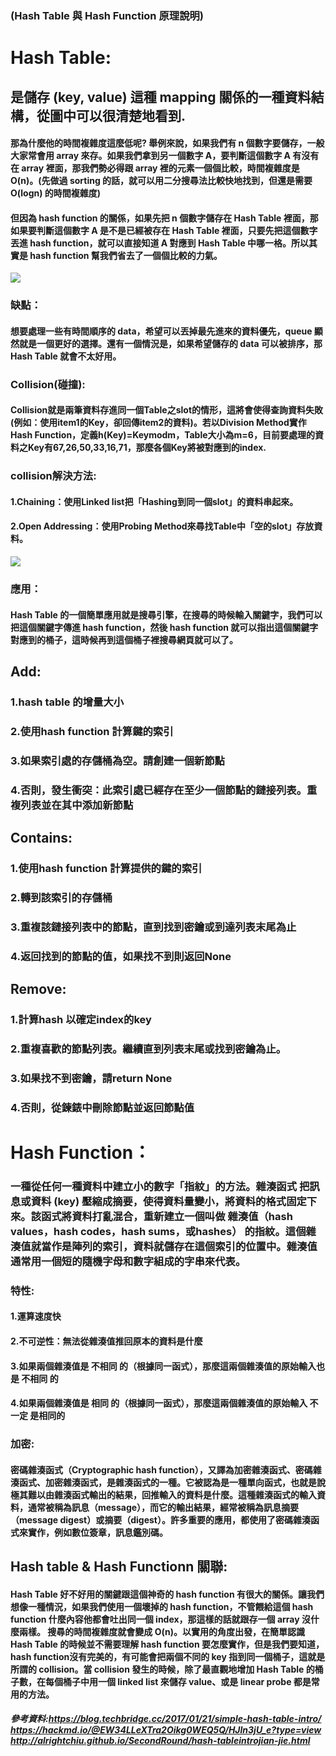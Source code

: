 ### (Hash Table 與 Hash Function 原理說明)
# Hash Table:
## 是儲存 (key, value) 這種 mapping 關係的一種資料結構，從圖中可以很清楚地看到.
#### 那為什麼他的時間複雜度這麼低呢? 舉例來說，如果我們有 n 個數字要儲存，一般大家常會用 array 來存。如果我們拿到另一個數字 A，要判斷這個數字 A 有沒有在 array 裡面，那我們勢必得跟 array 裡的元素一個個比較，時間複雜度是 O(n)。(先做過 sorting 的話，就可以用二分搜尋法比較快地找到，但還是需要 O(logn) 的時間複雜度)
#### 但因為 hash function 的關係，如果先把 n 個數字儲存在 Hash Table 裡面，那如果要判斷這個數字 A 是不是已經被存在 Hash Table 裡面，只要先把這個數字丟進 hash function，就可以直接知道 A 對應到 Hash Table 中哪一格。所以其實是 hash function 幫我們省去了一個個比較的力氣。







![](https://github.com/Teresakao0421/teresa/blob/master/binary%20tree/hashtable/hashtable-1.png)





### 缺點：
#### 想要處理一些有時間順序的 data，希望可以丟掉最先進來的資料優先，queue 顯然就是一個更好的選擇。還有一個情況是，如果希望儲存的 data 可以被排序，那 Hash Table 就會不太好用。

### Collision(碰撞):
#### Collision就是兩筆資料存進同一個Table之slot的情形，這將會使得查詢資料失敗(例如：使用item1的Key，卻回傳item2的資料)。若以Division Method實作Hash Function，定義h(Key)=Keymodm，Table大小為m=6，目前要處理的資料之Key有67,26,50,33,16,71，那麼各個Key將被對應到的index.

### collision解決方法:
#### 1.Chaining：使用Linked list把「Hashing到同一個slot」的資料串起來。
#### 2.Open Addressing：使用Probing Method來尋找Table中「空的slot」存放資料。





![](https://github.com/Teresakao0421/teresa/blob/master/binary%20tree/hashtable/collision.png)







### 應用：
#### Hash Table 的一個簡單應用就是搜尋引擎，在搜尋的時候輸入關鍵字，我們可以把這個關鍵字傳進 hash function，然後 hash function 就可以指出這個關鍵字對應到的桶子，這時候再到這個桶子裡搜尋網頁就可以了。

## Add:
### 1.hash table 的增量大小
### 2.使用hash function 計算鍵的索引
### 3.如果索引處的存儲桶為空。請創建一個新節點
### 4.否則，發生衝突：此索引處已經存在至少一個節點的鏈接列表。重複列表並在其中添加新節點

## Contains:
### 1.使用hash function 計算提供的鍵的索引
### 2.轉到該索引的存儲桶
### 3.重複該鏈接列表中的節點，直到找到密鑰或到達列表末尾為止
### 4.返回找到的節點的值，如果找不到則返回None

## Remove:
### 1.計算hash 以確定index的key
### 2.重複喜歡的節點列表。繼續直到列表末尾或找到密鑰為止。
### 3.如果找不到密鑰，請return None
### 4.否則，從鍊錶中刪除節點並返回節點值

# Hash Function：
### 一種從任何一種資料中建立小的數字「指紋」的方法。雜湊函式 把訊息或資料 (key) 壓縮成摘要，使得資料量變小，將資料的格式固定下來。該函式將資料打亂混合，重新建立一個叫做 雜湊值（hash values，hash codes，hash sums，或hashes） 的指紋。這個雜湊值就當作是陣列的索引，資料就儲存在這個索引的位置中。雜湊值通常用一個短的隨機字母和數字組成的字串來代表。

### 特性:
#### 1.運算速度快
#### 2.不可逆性：無法從雜湊值推回原本的資料是什麼
#### 3.如果兩個雜湊值是 不相同 的（根據同一函式），那麼這兩個雜湊值的原始輸入也是 不相同 的
#### 4.如果兩個雜湊值是 相同 的（根據同一函式），那麼這兩個雜湊值的原始輸入 不一定 是相同的

### 加密:
#### 密碼雜湊函式（Cryptographic hash function），又譯為加密雜湊函式、密碼雜湊函式、加密雜湊函式，是雜湊函式的一種。它被認為是一種單向函式，也就是說極其難以由雜湊函式輸出的結果，回推輸入的資料是什麼。這種雜湊函式的輸入資料，通常被稱為訊息（message），而它的輸出結果，經常被稱為訊息摘要（message digest）或摘要（digest）。許多重要的應用，都使用了密碼雜湊函式來實作，例如數位簽章，訊息鑑別碼。

## Hash table & Hash Functionn 關聯:
#### Hash Table 好不好用的關鍵跟這個神奇的 hash function 有很大的關係。讓我們想像一種情況，如果我們使用一個壞掉的 hash function，不管餵給這個 hash function 什麼內容他都會吐出同一個 index，那這樣的話就跟存一個 array 沒什麼兩樣。 搜尋的時間複雜度就會變成 O(n)。以實用的角度出發，在簡單認識 Hash Table 的時候並不需要理解 hash function 要怎麼實作，但是我們要知道，hash function沒有完美的，有可能會把兩個不同的 key 指到同一個桶子，這就是所謂的 collision。當 collision 發生的時候，除了最直觀地增加 Hash Table 的桶子數，在每個桶子中用一個 linked list 來儲存 value、或是 linear probe 都是常用的方法。

##### 參考資料:https://blog.techbridge.cc/2017/01/21/simple-hash-table-intro/ https://hackmd.io/@EW34LLeXTra2Oikg0WEQ5Q/HJln3jU_e?type=view                   http://alrightchiu.github.io/SecondRound/hash-tableintrojian-jie.html







